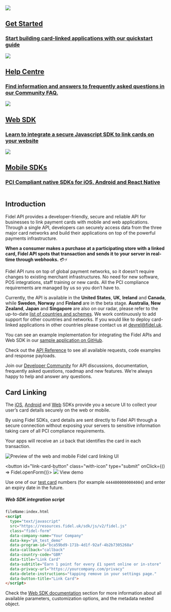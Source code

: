 <div class="row">
  <div class="column">
    <a href="/getting-started" class="content" data-path="/getting-started">
      <img src="https://raw.githubusercontent.com/FidelLimited/docs/master/assets/images/get-started.svg" />
      <h2 data-no-link>Get Started</h2>
      <h3>Start building card-linked applications with our quickstart guide</h3>
    </a>
  </div>
  <div class="column">
    <a href="https://community.fidel.uk/c/Frequently-Asked-Questions" class="content">
      <img src="https://raw.githubusercontent.com/FidelLimited/docs/master/assets/images/help_center.svg" />
      <h2 data-no-link>Help Centre</h2>
      <h3>Find information and answers to frequently asked questions in our Community FAQ.</h3>
    </a>
  </div>
</div>
<div class="row">
  <div class="column">
    <a href="/web-sdk/v2" data-path="/web-sdk/v2" class="content">
      <img src="https://raw.githubusercontent.com/FidelLimited/docs/master/assets/images/web_sdk.svg" />
      <h2 data-no-link>Web SDK</h2>
      <h3>Learn to integrate a secure Javascript SDK to link cards on your website</h3>
    </a>
  </div>
  <div class="column">
    <a href="/mobile-sdks" class="content" data-path="/mobile-sdks">
      <img src="https://raw.githubusercontent.com/FidelLimited/docs/master/assets/images/mobile_sdk.svg" />
      <h2 data-no-link>Mobile SDKs</h2>
      <h3>PCI Compliant native SDKs for iOS, Android and React Native</h3>
    </a>
  </div>
</div>

## Introduction
Fidel API provides a developer-friendly, secure and reliable API for businesses to link payment cards with mobile and web applications. Through a single API, developers can securely access data from the three major card networks and build their applications on top of the powerful payments infrastructure.

**When a consumer makes a purchase at a participating store with a linked card, Fidel API spots that transaction and sends it to your server in real-time through webhooks.** 💳⚡️

Fidel API runs on top of global payment networks, so it doesn’t require changes to existing merchant infrastructures. No need for new software, POS integrations, staff training or new cards. All the PCI compliance requirements are managed by us so you don’t have to.

Currently, the API is available in the **United States**, **UK**, **Ireland** and **Canada**, while **Sweden**, **Norway** and **Finland** are in the beta stage. **Australia**, **New Zealand**, **Japan** and **Singapore** are also on our radar, please refer to the up-to-date [list of countries and schemes](https://fidel.uk/products). We work continuously to add support for other countries and networks. If you would like to deploy card-linked applications in other countries please contact us at [devrel@fidel.uk](mailto:devrel@fidel.uk).

You can see an example implementation for integrating the Fidel APIs and Web SDK in our [sample application on GitHub](https://github.com/FidelLimited/fidel-api-sample-app).

Check out the [API Reference](https://reference.fidel.uk) to see all available requests, code examples and response payloads.

Join our [Developer Community](https://community.fidel.uk/) for API discussions, documentation, frequently asked questions, roadmap and new features. We’re always happy to help and answer any questions.

## Card Linking
The [iOS](/mobile-sdks/#ios), [Android](/mobile-sdks/#android) and [Web](/web-sdk/v2) SDKs provide you a secure UI to collect your user’s card details securely on the web or mobile.

By using Fidel SDKs, card details are sent directly to Fidel API through a secure connection without exposing your servers to sensitive information taking care of all PCI compliance requirements.

Your apps will receive an `id` back that identifies the card in each transaction.

<div>
  <img
    src="https://raw.githubusercontent.com/FidelLimited/docs/master/assets/images/sdks_main.png"
    srcset="https://raw.githubusercontent.com/FidelLimited/docs/master/assets/images/sdks_main.png, https://raw.githubusercontent.com/FidelLimited/docs/master/assets/images/sdks_main@2x.png 2x"
    alt="Preview of the web and mobile Fidel card linking UI"
  />
</div>

<button id="link-card-button" class="with-icon" type="submit" onClick={() => Fidel.openForm()}>
  <img src="https://raw.githubusercontent.com/FidelLimited/docs/master/assets/images/eye.svg" />
  <span>View demo</span>
</button>

Use one of our [test card](/cards/#testing-card-numbers) numbers (for example `4444000000004004`) and enter an expiry date in the future.

##### Web SDK integration script

```html
fileName:index.html
<script
  type="text/javascript"
  src="https://resources.fidel.uk/sdk/js/v2/fidel.js"
  class="fidel-form"
  data-company-name="Your Company"
  data-key="pk_test_demo"
  data-program-id="bca59bd9-171b-4d1f-92af-4b2b7305268a"
  data-callback="callback"
  data-country-code="GBR"
  data-title="Link Card"
  data-subtitle="Earn 1 point for every £1 spent online or in-store"
  data-privacy-url="https://yourcompany.com/privacy"
  data-delete-instructions="tapping remove in your settings page."
  data-button-title="Link Card">
</script>
```

Check the [Web SDK documentation](/web-sdk/v2) section for more information about all available parameters, customization options, and the metadata nested object.
